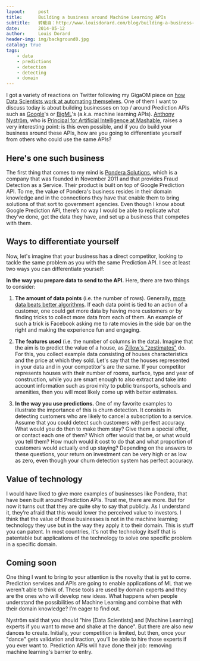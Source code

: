 ```yaml
---
layout:     post
title:      Building a business around Machine Learning APIs
subtitle:   转载自：http://www.louisdorard.com/blog/building-a-business-around-machine-learning-apis
date:       2014-05-12
author:     Louis Dorard
header-img: img/background0.jpg
catalog: true
tags:
    - data
    - predictions
    - detection
    - detecting
    - domain
---
```


I got a variety of reactions on Twitter following my GigaOM piece on [how Data Scientists work at automating themselves](http://gigaom.com/2014/05/07/the-goal-of-data-scientists-is-to-put-themselves-out-of-business). One of them I want to discuss today is about building businesses on top / around Prediction APIs such as [Google](https://developers.google.com/prediction)'s or [BigML](http://www.bigml.com/)'s (a.k.a. machine learning APIs). [Anthony Nyström](https://twitter.com/AnthonyNystrom), who is [Principal for Artificial Intelligence at Mashable](http://mashablehq.com/post/72475474632/we-sat-down-with-anthony-nystrom-mashables), raises a very interesting point: is this even possible, and if you do build your business around these APIs, how are you going to differentiate yourself from others who could use the same APIs?

## Here's one such business

The first thing that comes to my mind is [Pondera Solutions](http://gigaom.com/2013/07/31/this-is-interesting-a-fraud-detection-company-built-on-googles-prediction-api), which is a company that was founded in November 2011 and that provides Fraud Detection as a Service. Their product is built on top of Google Prediction API. To me, the value of Pondera's business resides in their domain knowledge and in the connections they have that enable them to bring solutions of that sort to government agencies. Even though I know about Google Prediction API, there’s no way I would be able to replicate what they’ve done, get the data they have, and set up a business that competes with them.

## Ways to differentiate yourself

Now, let's imagine that your business has a direct competitor, looking to tackle the same problem as you with the same Prediction API. I see at least two ways you can differentiate yourself:

**In the way you prepare data to send to the API.** Here, there are two things to consider:
1. **The amount of data points** (i.e. the number of rows). Generally, [more data beats better algorithms](http://anand.typepad.com/datawocky/2008/03/more-data-usual.html). If each data point is tied to an action of a customer, one could get more data by having more customers or by finding tricks to collect more data from each of them. An example of such a trick is Facebook asking me to rate movies in the side bar on the right and making the experience fun and engaging.

1. **The features used** (i.e. the number of columns in the data). Imagine that the aim is to predict the value of a house, as [Zillow's "zestimates"](http://www.zillow.com/zestimate) do. For this, you collect example data consisting of houses characteristics and the price at which they sold. Let's say that the houses represented in your data and in your competitor's are the same. If your competitor represents houses with their number of rooms, surface, type and year of construction, while you are smart enough to also extract and take into account information such as proximity to public transports, schools and amenities, then you will most likely come up with better estimates.

1. **In the way you use predictions.** One of my favorite examples to illustrate the importance of this is churn detection. It consists in detecting customers who are likely to cancel a subscription to a service. Assume that you could detect such customers with perfect accuracy. What would you do then to make them stay? Give them a special offer, or contact each one of them? Which offer would that be, or what would you tell them? How much would it cost to do that and what proportion of customers would actually end up staying? Depending on the answers to these questions, your return on investment can be very high or as low as zero, even though your churn detection system has perfect accuracy.


## Value of technology

I would have liked to give more examples of businesses like Pondera, that have been built around Prediction APIs. Trust me, there are more. But for now it turns out that they are quite shy to say that publicly. As I understand it, they’re afraid that this would lower the perceived value to investors. I think that the value of those businesses is not in the machine learning technology they use but in the way they apply it to their domain. This is stuff you can patent. In most countries, it's not the technology itself that is patentable but applications of the technology to solve one specific problem in a specific domain.

## Coming soon

One thing I want to bring to your attention is the novelty that is yet to come. Prediction services and APIs are going to enable applications of ML that we weren't able to think of. These tools are used by domain experts and they are the ones who will develop new ideas. What happens when people understand the possibilities of Machine Learning and combine that with their domain knowledge? I’m eager to find out.

Nyström said that you should "hire [Data Scientists] and [Machine Learning] experts if you want to move and shake at the dance". But there are also new dances to create. Initially, your competition is limited, but then, once your "dance" gets validation and traction, you'll be able to hire those experts if you ever want to. Prediction APIs will have done their job: removing machine learning's barrier to entry.
